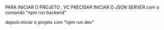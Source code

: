 PARA INICIAR O PROJETO , VC PRECISAR INICIAR O JSON SERVER com o comando "npm run backend"

depois iniciar o projeto com "npm run dev"
